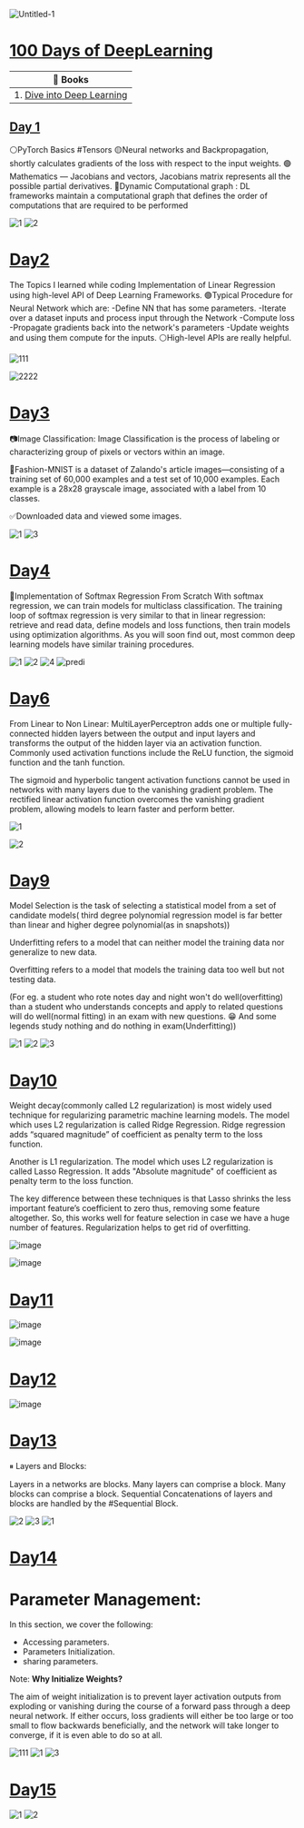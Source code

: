 ![Untitled-1](https://user-images.githubusercontent.com/60286478/121725642-42c0ae00-cb09-11eb-854e-a9ebb320461e.jpg)


# [100 Days of DeepLearning](https://github.com/RxnAch/DeepLearning)

| 📖 Books | 
|------------ | 
| 1. [Dive into Deep Learning](https://d2l.ai/index.html) |


## [Day 1](https://github.com/RxnAch/DeepLearning/blob/main/Linear_regression_from_Scratch.ipynb)
⚪PyTorch Basics #Tensors
🟡Neural networks and Backpropagation, shortly calculates gradients of the loss with respect to the input weights.
🟢Mathematics — Jacobians and vectors, Jacobians matrix represents all the possible partial derivatives.
🔴Dynamic Computational graph : DL frameworks maintain a computational graph that defines the order of computations that are required to be performed

![1](https://user-images.githubusercontent.com/60286478/120359229-28c3e600-c327-11eb-8a55-9da7e28018e6.jpg)
![2](https://user-images.githubusercontent.com/60286478/120359255-30838a80-c327-11eb-9801-6c8243f3045a.jpg)

# [Day2](https://github.com/RxnAch/DeepLearning/blob/main/concise_implementation_of_linear_regression.ipynb)

The Topics I learned while coding Implementation of Linear Regression using high-level API of Deep Learning Frameworks.
🟢Typical Procedure for Neural Network which are:
-Define NN that has some parameters.
-Iterate over a dataset inputs and process input through the Network
-Compute loss
-Propagate gradients back into the network's parameters
-Update weights and using them compute for the inputs.
⚪High-level APIs are really helpful.

![111](https://user-images.githubusercontent.com/60286478/120359740-c3242980-c327-11eb-9731-b7f67d7d75ed.jpg)

![2222](https://user-images.githubusercontent.com/60286478/120359773-c9b2a100-c327-11eb-8731-63233564cf4b.jpg)


# [Day3](https://github.com/RxnAch/DeepLearning/blob/main/TheImageClassification.ipynb)

📷Image Classification:
Image Classification is the process of labeling or characterizing group of pixels or vectors within an image.

👟Fashion-MNIST is a dataset of Zalando's article images—consisting of a training set of 60,000 examples and a test set of 10,000 examples. Each example is a 28x28 grayscale image, associated with a label from 10 classes.

✅Downloaded data and viewed some images.

![1](https://user-images.githubusercontent.com/60286478/120360174-2e6dfb80-c328-11eb-868a-4cc4a346c42d.png)
![3](https://user-images.githubusercontent.com/60286478/120360189-3463dc80-c328-11eb-8b4c-e292d876ef37.png)

# [Day4](https://github.com/RxnAch/DeepLearning/blob/main/Implementation_of_Softmax_Regression.ipynb)


🦝Implementation of Softmax Regression From Scratch
With softmax regression, we can train models for multiclass classification.
The training loop of softmax regression is very similar to that in linear regression: retrieve and read data, define models and loss functions, then train models using optimization algorithms. As you will soon find out, most common deep learning models have similar training procedures.

![1](https://user-images.githubusercontent.com/60286478/120497821-74859680-c3de-11eb-984a-0a35dd29c569.png)
![2](https://user-images.githubusercontent.com/60286478/120497833-764f5a00-c3de-11eb-8526-98b55bffb38a.png)
![4](https://user-images.githubusercontent.com/60286478/120497865-7baca480-c3de-11eb-9549-650cbda4f418.png)
![predi](https://user-images.githubusercontent.com/60286478/120497870-7cddd180-c3de-11eb-8f30-dcdd26881f7f.png)


# [Day6](https://github.com/RxnAch/DeepLearning/blob/main/Non_Linear_Activation_Functions_.ipynb)

From Linear to Non Linear:
MultiLayerPerceptron adds one or multiple fully-connected hidden layers between the output and input layers and transforms the output of the hidden layer via an activation function.
Commonly used activation functions include the ReLU function, the sigmoid function and the tanh function.

The sigmoid and hyperbolic tangent activation functions cannot be used in networks with many layers due to the vanishing gradient problem.
The rectified linear activation function overcomes the vanishing gradient problem, allowing models to learn faster and perform better.


![1](https://user-images.githubusercontent.com/60286478/120820249-14285d80-c574-11eb-83aa-bea6c9ff983b.png)

![2](https://user-images.githubusercontent.com/60286478/120820260-18547b00-c574-11eb-9150-60a45424871d.png)


# [Day9](https://github.com/RxnAch/DeepLearning/blob/main/Model_Selection_%2C_Underfitting_%2COverfitting.ipynb)
Model Selection is the task of selecting a statistical model from a set of candidate models( third degree polynomial regression model is far better than linear and higher degree polynomial(as in snapshots))

Underfitting refers to a model that can neither model the training data nor generalize to new data.

Overfitting refers to a model that models the training data too well but not testing data.

(For eg. a student who rote notes day and night won't do well(overfitting) than a student who understands concepts and apply to related questions will do well(normal fitting) in an exam with new questions. 😁 And some legends study nothing and do nothing in exam(Underfitting))

![1](https://user-images.githubusercontent.com/60286478/121041610-9f9f2a00-c7d2-11eb-8131-acaf07ddd41f.png)
![2](https://user-images.githubusercontent.com/60286478/121041623-a2018400-c7d2-11eb-8ed0-4921c36e587f.png)
![3](https://user-images.githubusercontent.com/60286478/121041640-a463de00-c7d2-11eb-9368-acd38fd799f9.png)


# [Day10](https://github.com/RxnAch/DeepLearning/blob/main/Norms_and_Weight_Decay.ipynb)

Weight decay(commonly called L2 regularization) is most widely used technique for regularizing parametric machine learning models.
The model which uses L2 regularization is called Ridge Regression.
Ridge regression adds “squared magnitude” of coefficient as penalty term to the loss function. 

Another is L1 regularization. The model which uses L2 regularization is called Lasso Regression. It adds "Absolute magnitude" of coefficient as penalty term to the loss function.

The key difference between these techniques is that Lasso shrinks the less important feature’s coefficient to zero thus, removing some feature altogether. So, this works well for feature selection in case we have a huge number of features.
Regularization helps to get rid of overfitting.

![image](https://user-images.githubusercontent.com/60286478/121448938-69230400-c9b8-11eb-8d8f-7bdba8f66b78.png)

![image](https://user-images.githubusercontent.com/60286478/121448951-6de7b800-c9b8-11eb-8e0f-5aeb835c39a7.png)

# [Day11](https://github.com/RxnAch/DeepLearning/blob/main/Norms_and_Weight_Decay.ipynb)

![image](https://user-images.githubusercontent.com/60286478/121674661-0f166180-cad2-11eb-9c81-81c69c40194c.png)

![image](https://user-images.githubusercontent.com/60286478/121674676-163d6f80-cad2-11eb-8d49-3f4b21b2ae41.png)


# [Day12](https://github.com/RxnAch/DeepLearning/blob/main/Predicting_House_Prices_on_kaggle.ipynb)

![image](https://user-images.githubusercontent.com/60286478/121674619-ff971880-cad1-11eb-87c7-db4c4dc95a0f.png)


# [Day13](https://github.com/RxnAch/DeepLearning/blob/main/Layers_and_Blocks.ipynb)


⏸ Layers and Blocks:

Layers in a networks are blocks. Many layers can comprise a block.
Many blocks can comprise a block.
Sequential Concatenations of layers and blocks are handled by the #Sequential Block.


![2](https://user-images.githubusercontent.com/60286478/121767253-d2e90c80-cb76-11eb-9565-29d7b0ab34c1.png)
![3](https://user-images.githubusercontent.com/60286478/121767256-d41a3980-cb76-11eb-8616-e8fb8cb7590a.png)
![1](https://user-images.githubusercontent.com/60286478/121767257-d41a3980-cb76-11eb-8b62-90d6e6738a9a.png)



# [Day14](https://github.com/RxnAch/DeepLearning/blob/main/Parameter_Management.ipynb)

# Parameter Management:

In this section, we cover the following:
- Accessing parameters.
- Parameters Initialization.
- sharing parameters.

Note: **Why Initialize Weights?**

The aim of weight initialization is to prevent layer activation outputs from exploding or vanishing during the course of a forward pass through a deep neural network. If either occurs, loss gradients will either be too large or too small to flow backwards beneficially, and the network will take longer to converge, if it is even able to do so at all.

![111](https://user-images.githubusercontent.com/60286478/121796083-1bb3ca80-cc36-11eb-9c46-4ae327d89ded.png)
![1](https://user-images.githubusercontent.com/60286478/121796084-1d7d8e00-cc36-11eb-9f21-867414f5d7b4.png)
![3](https://user-images.githubusercontent.com/60286478/121796087-21111500-cc36-11eb-83df-c78e8b5f1861.png)

# [Day15](https://github.com/RxnAch/Dive-into-Deep-Learning/blob/main/Custom_Layers.ipynb)

![1](https://user-images.githubusercontent.com/60286478/121834224-eff41b80-cced-11eb-9d3e-f229178b3df6.png)
![2](https://user-images.githubusercontent.com/60286478/121834229-f1254880-cced-11eb-89a4-d3eb6a2e8a0f.png)

